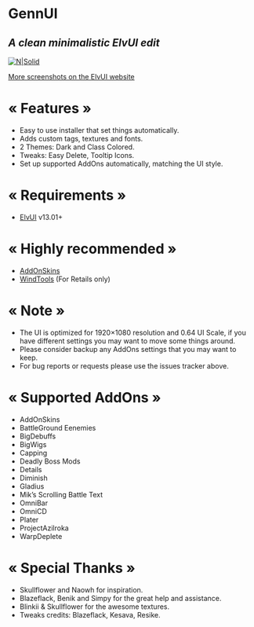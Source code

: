 # GennUI
## _A clean minimalistic ElvUI edit_

[![N|Solid](https://cdn-wow.mmoui.com/preview/pvw75596.jpg)](https://www.tukui.org/addons.php?id=221)

[More screenshots on the ElvUI website](https://www.tukui.org/addons.php?id=221)

# « Features »
- Easy to use installer that set things automatically.
- Adds custom tags, textures and fonts.
- 2 Themes: Dark and Class Colored.
- Tweaks: Easy Delete, Tooltip Icons.
- Set up supported AddOns automatically, matching the UI style.

# « Requirements »
- [ElvUI](https://www.tukui.org/download.php?ui=elvui) v13.01+

# « Highly recommended »
- [AddOnSkins](https://www.curseforge.com/wow/addons/addonskins)
- [WindTools](https://www.curseforge.com/wow/addons/elvui-windtools) (For Retails only)

# « Note »
- The UI is optimized for 1920×1080 resolution and 0.64 UI Scale, if you have different settings you may want to move some things around.
- Please consider backup any AddOns settings that you may want to keep.
- For bug reports or requests please use the issues tracker above.

# « Supported AddOns »
- AddOnSkins
- BattleGround Eenemies
- BigDebuffs
- BigWigs
- Capping
- Deadly Boss Mods
- Details
- Diminish
- Gladius
- Mik’s Scrolling Battle Text
- OmniBar
- OmniCD
- Plater
- ProjectAzilroka
- WarpDeplete

# « Special Thanks »
- Skullflower and Naowh for inspiration.
- Blazeflack, Benik and Simpy for the great help and assistance.
- Blinkii & Skullflower for the awesome textures.
- Tweaks credits: Blazeflack, Kesava, Resike.
